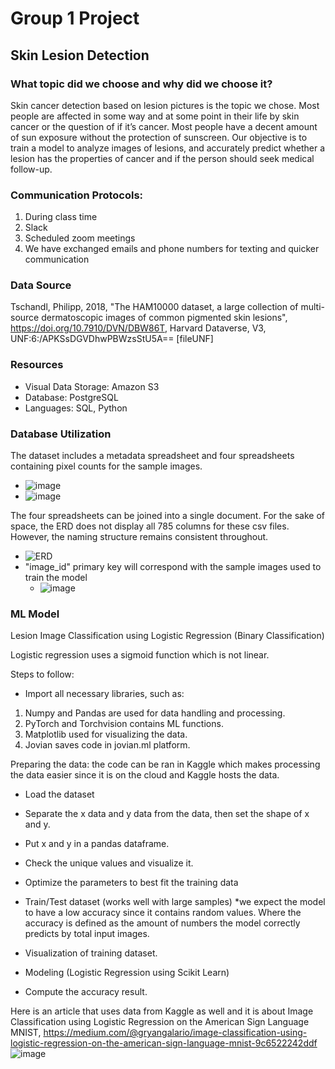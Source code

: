 # Group 1 Project
## Skin Lesion Detection

### What topic did we choose and why did we choose it?

Skin cancer detection based on lesion pictures is the topic we chose. Most people are affected in some way and at some point in their life by skin cancer or the question of if it’s cancer. Most people have a decent amount of sun exposure without the protection of sunscreen. Our objective is to train a model to analyze images of lesions, and accurately predict whether a lesion has the properties of cancer and if the person should seek medical follow-up.

### Communication Protocols:

1.	During class time
2.	Slack
3.	Scheduled zoom meetings
4.	We have exchanged emails and phone numbers for texting and quicker communication

### Data Source
Tschandl, Philipp, 2018, "The HAM10000 dataset, a large collection of multi-source dermatoscopic images of common pigmented skin lesions", https://doi.org/10.7910/DVN/DBW86T, Harvard Dataverse, V3, UNF:6:/APKSsDGVDhwPBWzsStU5A== [fileUNF]

### Resources
- Visual Data Storage: Amazon S3
- Database: PostgreSQL
- Languages: SQL, Python

### Database Utilization

The dataset includes a metadata spreadsheet and four spreadsheets containing pixel counts for the sample images.
  - ![image](https://user-images.githubusercontent.com/83254435/133031814-8f12f8e6-ceb9-41ed-ad26-154fc2361f18.png)
  - ![image](https://user-images.githubusercontent.com/83254435/133032037-62079814-8191-4fb4-af83-dcf6787781c4.png)

The four spreadsheets can be joined into a single document. For the sake of space, the ERD does not display all 785 columns for these csv files. However, the naming structure remains consistent throughout.
  - ![ERD](https://user-images.githubusercontent.com/83254435/133032192-a65346b6-0e47-4d41-9100-db98e9fc2aa2.png)
  - "image_id" primary key will correspond with the sample images used to train the model
    - ![image](https://user-images.githubusercontent.com/83254435/133032897-c36a3ad6-4f19-4b90-a20b-4151f02566e7.png)
 

### ML Model

Lesion Image Classification using Logistic Regression (Binary Classification)

Logistic regression uses a sigmoid function which is not linear.

Steps to follow:
- Import all necessary libraries, such as:

1. Numpy and Pandas are used for data handling and processing.
2. PyTorch and Torchvision contains ML functions.
3. Matplotlib used for visualizing the data.
4. Jovian saves code in jovian.ml platform.

Preparing the data: the code can be ran in Kaggle which makes processing the data easier since it is on the cloud and Kaggle hosts the data.

- Load the dataset
- Separate the x data and y data from the data, then set the shape of x and y.
- Put x and y in a pandas dataframe.
- Check the unique values and visualize it.
- Optimize the parameters to best fit the training data

- Train/Test dataset (works well with large samples)
*we expect the model to have a low accuracy since it contains random values. Where the accuracy is defined as the amount of numbers the model correctly predicts by total input images.

- Visualization of training dataset.
- Modeling (Logistic Regression using Scikit Learn)
- Compute the accuracy result.
 
Here is an article that uses data from Kaggle as well and it is about Image Classification using Logistic Regression on the American Sign Language MNIST, https://medium.com/@gryangalario/image-classification-using-logistic-regression-on-the-american-sign-language-mnist-9c6522242ddf
![image](https://user-images.githubusercontent.com/81715217/134830920-2ceceb57-4d03-496f-8abf-3dee82eb43ad.png)
